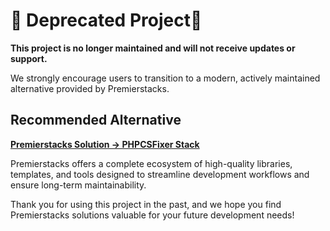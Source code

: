 # 🚨 Deprecated Project🚨

**This project is no longer maintained and will not receive updates or support.**

We strongly encourage users to transition to a modern, actively maintained alternative provided by Premierstacks.

## Recommended Alternative

**[Premierstacks Solution → PHPCSFixer Stack](https://github.com/premierstacks/php-cs-fixer-stack)**

Premierstacks offers a complete ecosystem of high-quality libraries, templates, and tools designed to streamline development workflows and ensure long-term maintainability.

Thank you for using this project in the past, and we hope you find Premierstacks solutions valuable for your future development needs!
